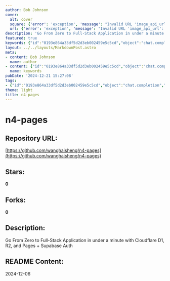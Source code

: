 ```yaml
---
author: Bob Johnson
cover:
  alt: cover
  square: {'error': 'exception', 'message': "Invalid URL 'image_api_url': No scheme supplied. Perhaps you meant https://image_api_url?"}
  url: {'error': 'exception', 'message': "Invalid URL 'image_api_url': No scheme supplied. Perhaps you meant https://image_api_url?"}
description: 'Go From Zero to Full-Stack Application in under a minute with Cloudflare D1, R2, and Pages + Supabase Auth'
featured: true
keywords: {"id":"0193e864a33df5d2d3eb002459e5c5cd","object":"chat.completion","created":1734770729,"model":"Qwen/Qwen2.5-7B-Instruct","choices":[{"index":0,"message":{"role":"assistant","content":"Certainly! Here are the keywords and tags extracted from the given text:\n\n**Keywords:**\n- Go\n- Zero to Full-Stack Application\n- Cloudflare D1\n- R2\n- Pages\n- Supabase Auth\n\n**Tags:**\n- Cloudflare\n- Full-Stack Development\n- FastAPI\n- Serverless Functions\n- Authentication\n- Web Development\n- Real-time Data"},"finish_reason":"stop"}],"usage":{"prompt_tokens":81,"completion_tokens":82,"total_tokens":163},"system_fingerprint":""}
layout: ../../layouts/MarkdownPost.astro
meta:
- content: Bob Johnson
  name: author
- content: {"id":"0193e864a33df5d2d3eb002459e5c5cd","object":"chat.completion","created":1734770729,"model":"Qwen/Qwen2.5-7B-Instruct","choices":[{"index":0,"message":{"role":"assistant","content":"Certainly! Here are the keywords and tags extracted from the given text:\n\n**Keywords:**\n- Go\n- Zero to Full-Stack Application\n- Cloudflare D1\n- R2\n- Pages\n- Supabase Auth\n\n**Tags:**\n- Cloudflare\n- Full-Stack Development\n- FastAPI\n- Serverless Functions\n- Authentication\n- Web Development\n- Real-time Data"},"finish_reason":"stop"}],"usage":{"prompt_tokens":81,"completion_tokens":82,"total_tokens":163},"system_fingerprint":""}
  name: keywords
pubDate: '2024-12-21 15:27:08'
tags:
- {"id":"0193e864a33df5d2d3eb002459e5c5cd","object":"chat.completion","created":1734770729,"model":"Qwen/Qwen2.5-7B-Instruct","choices":[{"index":0,"message":{"role":"assistant","content":"Certainly! Here are the keywords and tags extracted from the given text:\n\n**Keywords:**\n- Go\n- Zero to Full-Stack Application\n- Cloudflare D1\n- R2\n- Pages\n- Supabase Auth\n\n**Tags:**\n- Cloudflare\n- Full-Stack Development\n- FastAPI\n- Serverless Functions\n- Authentication\n- Web Development\n- Real-time Data"},"finish_reason":"stop"}],"usage":{"prompt_tokens":81,"completion_tokens":82,"total_tokens":163},"system_fingerprint":""}
theme: light
title: n4-pages
---
```


# n4-pages

## Repository URL: 
[https://github.com/wanghaisheng/n4-pages](https://github.com/wanghaisheng/n4-pages)

## Stars: 
**0**

## Forks: 
**0**

## Description: 
Go From Zero to Full-Stack Application in under a minute with Cloudflare D1, R2, and Pages + Supabase Auth

## README Content: 
2024-12-06

